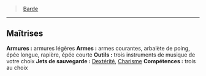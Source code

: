 ﻿---
!ClassProficienciesItem
Armor: armures légères
Weapons: armes courantes, arbalète de poing, épée longue, rapière, épée courte
Tools: trois instruments de musique de votre choix
SavingThrows: '[Dextérité](hd_abilities_dexterity.md), [Charisme](hd_abilities_charisma.md)'
Skills: trois au choix
Id: bard_hd.md#maîtrises
ParentLink: bard_hd.md#barde
Name: Maîtrises
ParentName: Barde
NameLevel: 2
Attributes: {}
AttributesDictionary: >+
  {}

---
> [Barde](hd_bard.md)

---

## Maîtrises

**Armures :** armures légères
**Armes :** armes courantes, arbalète de poing, épée longue, rapière, épée courte
**Outils :** trois instruments de musique de votre choix
**Jets de sauvegarde :** [Dextérité](hd_abilities_dexterity.md), [Charisme](hd_abilities_charisma.md)
**Compétences :** trois au choix


